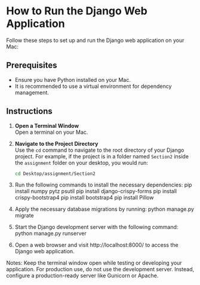 # How to Run the Django Web Application

Follow these steps to set up and run the Django web application on your Mac:

## Prerequisites

- Ensure you have Python installed on your Mac.
- It is recommended to use a virtual environment for dependency management.

## Instructions

1. **Open a Terminal Window**  
   Open a terminal on your Mac.

2. **Navigate to the Project Directory**  
   Use the `cd` command to navigate to the root directory of your Django project. For example, if the project is in a folder named `Section2` inside the `assignment` folder on your desktop, you would run:
   ```bash
   cd Desktop/assignment/Section2

3. Run the following commands to install the necessary dependencies:
   pip install numpy pytz psutil
   pip install django-crispy-forms
   pip install crispy-bootstrap4
   pip install bootstrap4
   pip install Pillow
4. Apply the necessary database migrations by running:
   python manage.py migrate
5. Start the Django development server with the following command:
   python manage.py runserver
6. Open a web browser and visit http://localhost:8000/ to access the Django web application.

Notes:
Keep the terminal window open while testing or developing your application.
For production use, do not use the development server. Instead, configure a production-ready server like Gunicorn or Apache.
